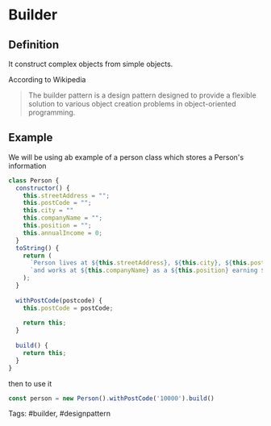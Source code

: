 # Builder

## Definition

It construct complex objects from simple objects.

According to Wikipedia

> The builder pattern is a design pattern designed to provide a flexible solution to various object creation problems in object-oriented programming.

## Example

We will be using ab example of a person class which stores a Person's information

```js
class Person {
  constructor() {
    this.streetAddress = "";
	this.postCode = "";
	this.city = ""
    this.companyName = "";
	this.position = "";
    this.annualIncome = 0;
  }
  toString() {
    return (
      `Person lives at ${this.streetAddress}, ${this.city}, ${this.postcode}\n` +
      `and works at ${this.companyName} as a ${this.position} earning ${this.annualIncome}`
    );
  }
	
  withPostCode(postcode) {
    this.postCode = postCode;
	  
	return this;
  }
	
  build() {
	return this;
  }
}
```

then to use it

```js
const person = new Person().withPostCode('10000').build()
```

Tags: #builder, #designpattern